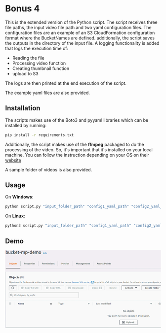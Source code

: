 # Bonus 4

This is the extended version of the Python script. The script receives three file paths, the input video file path and two yaml configuration files. The configuration files are an example of an S3 CloudFormation configuration format where the BucketNames are defined. additionally, the script saves the outputs in the directory of the input file. A logging functionality is added that logs the execution time of:

* Reading the file
* Processing video function
* Creating  thumbnail function
* upload to S3

The logs are then printed at the end execution of the script.

The example yaml files are also provided.

## Installation

The scripts makes use of the Boto3 and pyyaml libraries which can be installed by running:

```bash
pip install -r requirements.txt 
```

Additionally, the script makes use of the **ffmpeg** packaged to do the processing of the video. So, it's important that it's installed on your local machine. 
You can follow the instruction depending on your OS on their [website](https://ffmpeg.org/download.html)

A sample folder of videos is also provided.

## Usage

On **Windows**:

```bash
python script.py "input_folder_path" "config1_yaml_path" "config2_yaml_path" 
```

On **Linux**:

```bash
python3 script.py "input_folder_path" "config1_yaml_path" "config2_yaml_path" 
```

## Demo 

![](demo.gif)